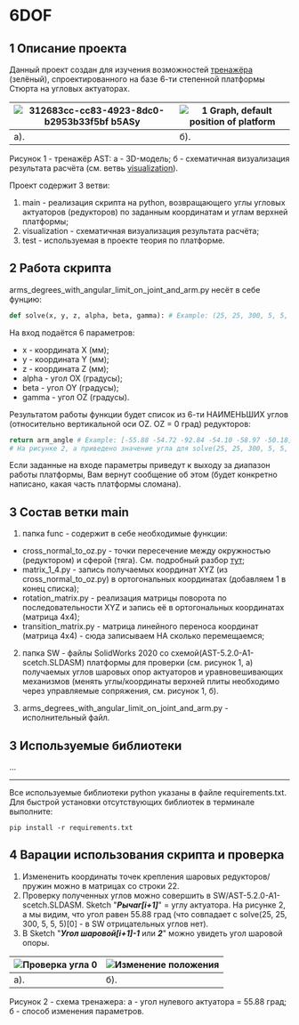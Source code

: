# 6DOF

## 1 Описание проекта

Данный проект создан для изучения возможностей [тренажёра](https://auto-sys.su/products/astm/) (зелёный), спроектированного на базе 6-ти степенной платформы Стюрта на угловых актуаторах.

![312683cc-cc83-4923-8dc0-b2953b33f5bf b5ASy](https://user-images.githubusercontent.com/86445241/231889804-f48c49f6-d8e7-466a-b50d-0ffda538c0c9.jpg)|![1  Graph, default position of platform](https://user-images.githubusercontent.com/86445241/231886267-50940a10-0ec4-424c-b39e-7f0f63999aef.png)
---|---
а). | б).  <br />

Рисунок 1 - тренажёр AST: а - 3D-модель; б - схематичная визуализация результата расчёта (см. ветвь [visualization](https://github.com/LiDline/6DOF/tree/visualization)).

 Проект содержит 3 ветви:
1. main - реализация скрипта на python, возвращающего углы угловых актуаторов (редукторов) по заданным координатам и углам верхней платформы;
2. visualization - схематичная визуализация результата расчёта;
3. test - используемая в проекте теория по платформе.

## 2 Работа скрипта
arms_degrees_with_angular_limit_on_joint_and_arm.py несёт в себе фунцию:
```python
def solve(x, y, z, alpha, beta, gamma): # Example: (25, 25, 300, 5, 5, 5)
```
На вход подаётся 6 параметров:
- x - координата X (мм);
- y - координата Y (мм);
- z - координата Z (мм);
- alpha - угол OX (градусы);
- beta - угол OY (градусы);
- gamma - угол OZ (градусы). <br />

Результатом работы функции будет список из 6-ти НАИМЕНЬШИХ углов (относительно вертикальной оси OZ. OZ = 0 град) редукторов:
```python
return arm_angle # Example: [-55.88 -54.72 -92.84 -54.10 -58.97 -50.18] перевёл в градусы для удобства*
# На рисунке 2, а приведено значение угла для solve(25, 25, 300, 5, 5, 5)[0] = 55.89 град.
```
Если заданные на входе параметры приведут к выходу за диапазон работы платформы, Вам вернут сообщение об этом (будет конкретно написано, какая часть платформы сломана). 

## 3 Состав ветки main
1. папка func - содержит в себе необходимые функции:
- cross_normal_to_oz.py - точки пересечение между окружностью (редуктором) и сферой (тяга). См. подробный разбор [тут](https://hedgedoc.auto-sys.su/JAqGGd3JRn-qmUJVMdjODg);
- matrix_1_4.py - запись получаемых координат XYZ (из cross_normal_to_oz.py) в ортогональных координатах (добавляем 1 в конец списка);
- rotation_matrix.py - реализация матрицы поворота по последовательности XYZ и запись её в ортогональных координатах (матрица 4х4);
- transition_matrix.py - матрица линейного переноса координат (матрица 4х4) - cюда записываем НА сколько перемещаемся;
2. папка SW - файлы SolidWorks 2020 со схемой(AST-5.2.0-A1-scetch.SLDASM) платформы для проверки (см. рисунок 1, а) получаемых углов шаровых опор актуаторов и уравновешивающих механизмов (менять углы/координаты верхней плиты необходимо через управляемые сопряжения, см. рисунок 1, б).

3. arms_degrees_with_angular_limit_on_joint_and_arm.py - исполнительный файл.

## 3 Используемые библиотеки
...
____
Все используемые библиотеки python указаны в файле requirements.txt. Для быстрой установки отсутствующих библиотек в терминале выполните: 
```
pip install -r requirements.txt
```
## 4 Варации использования скрипта и проверка

1. Измененить координаты точек крепления шаровых редукторов/пружин можно в матрицах со строки 22.
2. Проверку полученных углов можно совершить в SW/AST-5.2.0-A1-scetch.SLDASM. Sketch "***Рычаг[i+1]***" = углу актуатора. На рисунке 2, а мы видим, что угол равен 55.88 град (что совпадает с solve(25, 25, 300, 5, 5, 5)[0] - в SW отрицательных углов нет). 
3. В Sketch "***Угол шаровой[i+1]-1*** или ***2***" можно увидеть угол шаровой опоры.

![Проверка угла 0](https://user-images.githubusercontent.com/86445241/231896653-c5e6d8c8-8337-4123-a9c6-0ce3dfde19ac.png)|![Изменение положения](https://user-images.githubusercontent.com/86445241/231896717-9eafa52d-ff11-416e-bddb-7d6951c053db.png)
---|---
a).|б). <br />

Рисунок 2 - схема тренажера: а - угол нулевого актуатора = 55.88 град; б - способ изменения параметров. 